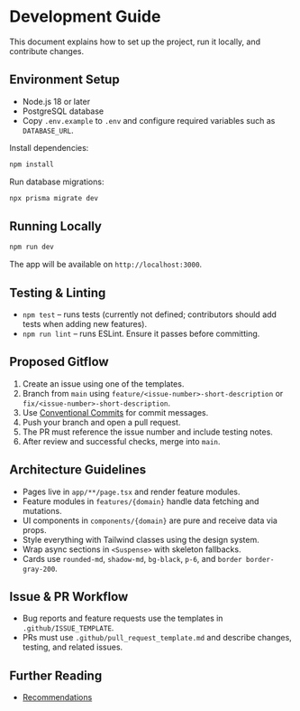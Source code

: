 # Development Guide

This document explains how to set up the project, run it locally, and contribute changes.

## Environment Setup
- Node.js 18 or later
- PostgreSQL database
- Copy `.env.example` to `.env` and configure required variables such as `DATABASE_URL`.

Install dependencies:
```bash
npm install
```

Run database migrations:
```bash
npx prisma migrate dev
```

## Running Locally
```bash
npm run dev
```
The app will be available on `http://localhost:3000`.

## Testing & Linting
- `npm test` – runs tests (currently not defined; contributors should add tests when adding new features).
- `npm run lint` – runs ESLint. Ensure it passes before committing.

## Proposed Gitflow
1. Create an issue using one of the templates.
2. Branch from `main` using `feature/<issue-number>-short-description` or `fix/<issue-number>-short-description`.
3. Use [Conventional Commits](https://www.conventionalcommits.org/) for commit messages.
4. Push your branch and open a pull request.
5. The PR must reference the issue number and include testing notes.
6. After review and successful checks, merge into `main`.

## Architecture Guidelines
- Pages live in `app/**/page.tsx` and render feature modules.
- Feature modules in `features/{domain}` handle data fetching and mutations.
- UI components in `components/{domain}` are pure and receive data via props.
- Style everything with Tailwind classes using the design system.
- Wrap async sections in `<Suspense>` with skeleton fallbacks.
- Cards use `rounded-md`, `shadow-md`, `bg-black`, `p-6`, and `border border-gray-200`.

## Issue & PR Workflow
- Bug reports and feature requests use the templates in `.github/ISSUE_TEMPLATE`.
- PRs must use `.github/pull_request_template.md` and describe changes, testing, and related issues.

## Further Reading
- [Recommendations](recommendations.md)

